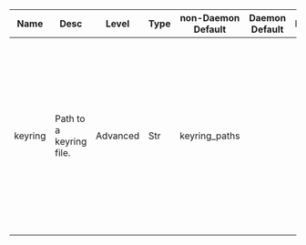 | Name | Desc | Level | Type | non-Daemon Default | Daemon Default | Min | Max | Valid Values | verbatim | See also | Flags | Services | Validator | Long Desc | Tags |
| --- | --- | --- | --- | --- | --- | --- | --- | --- | --- | --- | --- | --- | --- | --- | --- |
| <span id="SP_keyring">keyring</span> |  Path to a keyring file. | Advanced | Str | keyring_paths |  |  |  |  |  | [[key](./global/key.md#SP_key), [keyfile](./global/keyfile.md#SP_keyfile)] | NO_MON_UPDATESTARTUP |  |  | A keyring file is an INI-style formatted file where the section names are client or daemon names (e.g., 'osd.0') and each section contains a 'key' property with CephX authentication key as the value. |  |
